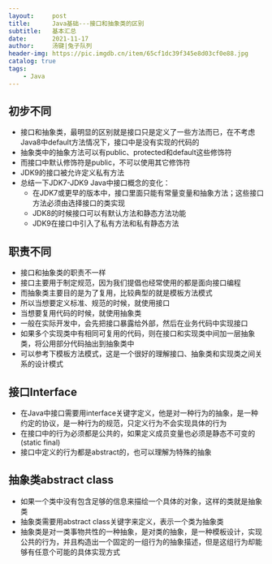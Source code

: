 ```yaml
---
layout:     post
title:      Java基础---接口和抽象类的区别
subtitle:   基本汇总
date:       2021-11-17
author:     汤键|兔子队列
header-img: https://pic.imgdb.cn/item/65cf1dc39f345e8d03cf0e88.jpg
catalog: true
tags:
    - Java
---
```


## **初步不同**
- 接口和抽象类，最明显的区别就是接口只是定义了一些方法而已，在不考虑Java8中default方法情况下，接口中是没有实现的代码的
- 抽象类中的抽象方法可以有public、protected和default这些修饰符
- 而接口中默认修饰符是public，不可以使用其它修饰符
- JDK9的接口被允许定义私有方法
- 总结一下JDK7-JDK9 Java中接口概念的变化：
  - 在JDK7或更早的版本中，接口里面只能有常量变量和抽象方法；这些接口方法必须由选择接口的类实现
  - JDK8的时候接口可以有默认方法和静态方法功能
  - JDK9在接口中引入了私有方法和私有静态方法

## **职责不同**
- 接口和抽象类的职责不一样
- 接口主要用于制定规范，因为我们提倡也经常使用的都是面向接口编程
- 而抽象类主要目的是为了复用，比较典型的就是模板方法模式
- 所以当想要定义标准、规范的时候，就使用接口
- 当想要复用代码的时候，就使用抽象类
- 一般在实际开发中，会先把接口暴露给外部，然后在业务代码中实现接口
- 如果多个实现类中有相同可复用的代码，则在接口和实现类中间加一层抽象类，将公用部分代码抽出到抽象类中
- 可以参考下模板方法模式，这是一个很好的理解接口、抽象类和实现类之间关系的设计模式

## **接口Interface**
- 在Java中接口需要用interface关键字定义，他是对一种行为的抽象，是一种约定的协议，是一种行为的规范，只定义行为不会实现具体的行为
- 在接口中的行为必须都是公共的，如果定义成员变量也必须是静态不可变的(static final)
- 接口中定义的行为都是abstract的，也可以理解为特殊的抽象

## **抽象类abstract class**
- 如果一个类中没有包含足够的信息来描绘一个具体的对象，这样的类就是抽象类
- 抽象类需要用abstract class关键字来定义，表示一个类为抽象类
- 抽象类是对一类事物共性的一种抽象，是对类的抽象，是一种模板设计，实现公共的行为，并且构造出一个固定的一组行为的抽象描述，但是这组行为却能够有任意个可能的具体实现方式